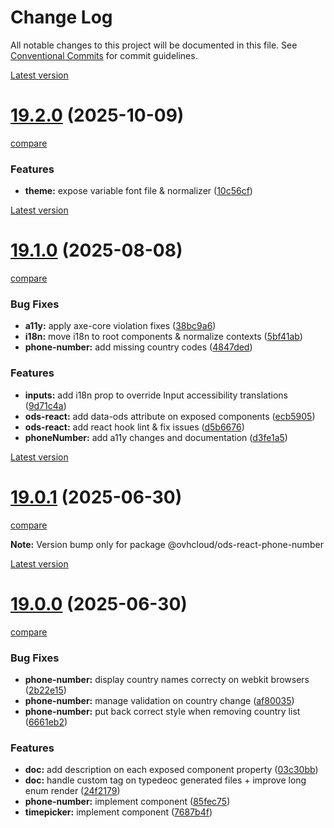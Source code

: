 # Change Log

All notable changes to this project will be documented in this file.
See [Conventional Commits](https://conventionalcommits.org) for commit guidelines.



[Latest version](https://ovh.github.io/design-system/latest/?path=/docs/design-system-changelog--page)


# [19.2.0](https://ovh.github.io/design-system/v19.2.0/?path=/docs/design-system-changelog--page) (2025-10-09)
[compare](https://github.com/ovh/design-system/compare/v19.1.0...v19.2.0)

### Features

* **theme:** expose variable font file & normalizer ([10c56cf](https://github.com/ovh/design-system/commit/10c56cfa2da49e473dd78b967513ba7fbe7b7d26))





[Latest version](https://ovh.github.io/design-system/latest/?path=/docs/design-system-changelog--page)


# [19.1.0](https://ovh.github.io/design-system/v19.1.0/?path=/docs/design-system-changelog--page) (2025-08-08)
[compare](https://github.com/ovh/design-system/compare/v19.0.1...v19.1.0)

### Bug Fixes

* **a11y:** apply axe-core violation fixes ([38bc9a6](https://github.com/ovh/design-system/commit/38bc9a6acc3f5eef08ab9be4d0a3c76b6a35fb28))
* **i18n:** move i18n to root components & normalize contexts ([5bf41ab](https://github.com/ovh/design-system/commit/5bf41abad9bb0ac9909a01f74561f17cada84950))
* **phone-number:** add missing country codes ([4847ded](https://github.com/ovh/design-system/commit/4847ded0e610e1f7d33a14b3742ea5fce96a8221))


### Features

* **inputs:** add i18n prop to override Input accessibility translations ([9d71c4a](https://github.com/ovh/design-system/commit/9d71c4af451ef8dca805b6392f65517013b57228))
* **ods-react:** add data-ods attribute on exposed components ([ecb5905](https://github.com/ovh/design-system/commit/ecb5905e9ffe0081c627c595f000bc5f813de86b))
* **ods-react:** add react hook lint & fix issues ([d5b6676](https://github.com/ovh/design-system/commit/d5b667633198a98641959b206df60ef5bac38a7f))
* **phoneNumber:** add a11y changes and documentation ([d3fe1a5](https://github.com/ovh/design-system/commit/d3fe1a5cba06b50094b737d9b4d8d4eb1bf1114f))



[Latest version](https://ovh.github.io/design-system/latest/?path=/docs/design-system-changelog--page)


# [19.0.1](https://ovh.github.io/design-system/v19.0.1/?path=/docs/design-system-changelog--page) (2025-06-30)
[compare](https://github.com/ovh/design-system/compare/v19.0.0...v19.0.1)

**Note:** Version bump only for package @ovhcloud/ods-react-phone-number







[Latest version](https://ovh.github.io/design-system/latest/?path=/docs/design-system-changelog--page)


# [19.0.0](https://ovh.github.io/design-system/v19.0.0/?path=/docs/design-system-changelog--page) (2025-06-30)
[compare](https://github.com/ovh/design-system/compare/v18.6.3...v19.0.0)

### Bug Fixes

* **phone-number:** display country names correcty on webkit browsers ([2b22e15](https://github.com/ovh/design-system/commit/2b22e1583fdd823ee05bddc2f9b0cda144c2833c))
* **phone-number:** manage validation on country change ([af80035](https://github.com/ovh/design-system/commit/af80035c7464601226a649df9e6363bc85f752fc))
* **phone-number:** put back correct style when removing country list ([6661eb2](https://github.com/ovh/design-system/commit/6661eb217da1db269374c1a157a5268c381333fe))


### Features

* **doc:** add description on each exposed component property ([03c30bb](https://github.com/ovh/design-system/commit/03c30bb9e9a8ad28d56f2079419b76d066da7c92))
* **doc:** handle custom tag on typedeoc generated files + improve long enum render ([24f2179](https://github.com/ovh/design-system/commit/24f2179a96579361a48479e2e21e3d41442a7e32))
* **phone-number:** implement component ([85fec75](https://github.com/ovh/design-system/commit/85fec759e58c8fc8f4898bc66c87f48a4a88dc9f))
* **timepicker:** implement component ([7687b4f](https://github.com/ovh/design-system/commit/7687b4feb8a7d3be3e28e7202974cf43606da5f4))
